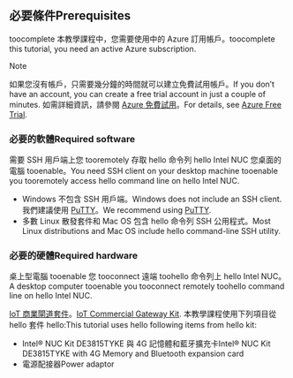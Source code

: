 ## <a name="prerequisites"></a><span data-ttu-id="f8aa0-101">必要條件</span><span class="sxs-lookup"><span data-stu-id="f8aa0-101">Prerequisites</span></span>

<span data-ttu-id="f8aa0-102">toocomplete 本教學課程中，您需要使用中的 Azure 訂用帳戶。</span><span class="sxs-lookup"><span data-stu-id="f8aa0-102">toocomplete this tutorial, you need an active Azure subscription.</span></span>

> [!NOTE]
> <span data-ttu-id="f8aa0-103">如果您沒有帳戶，只需要幾分鐘的時間就可以建立免費試用帳戶。</span><span class="sxs-lookup"><span data-stu-id="f8aa0-103">If you don’t have an account, you can create a free trial account in just a couple of minutes.</span></span> <span data-ttu-id="f8aa0-104">如需詳細資訊，請參閱 [Azure 免費試用][lnk-free-trial]。</span><span class="sxs-lookup"><span data-stu-id="f8aa0-104">For details, see [Azure Free Trial][lnk-free-trial].</span></span>

### <a name="required-software"></a><span data-ttu-id="f8aa0-105">必要的軟體</span><span class="sxs-lookup"><span data-stu-id="f8aa0-105">Required software</span></span>

<span data-ttu-id="f8aa0-106">需要 SSH 用戶端上您 tooremotely 存取 hello 命令列 hello Intel NUC 您桌面的電腦 tooenable。</span><span class="sxs-lookup"><span data-stu-id="f8aa0-106">You need SSH client on your desktop machine tooenable you tooremotely access hello command line on hello Intel NUC.</span></span>

- <span data-ttu-id="f8aa0-107">Windows 不包含 SSH 用戶端。</span><span class="sxs-lookup"><span data-stu-id="f8aa0-107">Windows does not include an SSH client.</span></span> <span data-ttu-id="f8aa0-108">我們建議使用 [PuTTY](http://www.putty.org/)。</span><span class="sxs-lookup"><span data-stu-id="f8aa0-108">We recommend using [PuTTY](http://www.putty.org/).</span></span>
- <span data-ttu-id="f8aa0-109">多數 Linux 散發套件和 Mac OS 包含 hello 命令列 SSH 公用程式。</span><span class="sxs-lookup"><span data-stu-id="f8aa0-109">Most Linux distributions and Mac OS include hello command-line SSH utility.</span></span>

### <a name="required-hardware"></a><span data-ttu-id="f8aa0-110">必要的硬體</span><span class="sxs-lookup"><span data-stu-id="f8aa0-110">Required hardware</span></span>

<span data-ttu-id="f8aa0-111">桌上型電腦 tooenable 您 tooconnect 遠端 toohello 命令列上 hello Intel NUC。</span><span class="sxs-lookup"><span data-stu-id="f8aa0-111">A desktop computer tooenable you tooconnect remotely toohello command line on hello Intel NUC.</span></span>

<span data-ttu-id="f8aa0-112">[IoT 商業閘道套件][lnk-starter-kits]。</span><span class="sxs-lookup"><span data-stu-id="f8aa0-112">[IoT Commercial Gateway Kit][lnk-starter-kits].</span></span> <span data-ttu-id="f8aa0-113">本教學課程使用下列項目從 hello 套件 hello:</span><span class="sxs-lookup"><span data-stu-id="f8aa0-113">This tutorial uses hello following items from hello kit:</span></span>

- <span data-ttu-id="f8aa0-114">Intel® NUC Kit DE3815TYKE 與 4G 記憶體和藍牙擴充卡</span><span class="sxs-lookup"><span data-stu-id="f8aa0-114">Intel® NUC Kit DE3815TYKE with 4G Memory and Bluetooth expansion card</span></span>
- <span data-ttu-id="f8aa0-115">電源配接器</span><span class="sxs-lookup"><span data-stu-id="f8aa0-115">Power adaptor</span></span>

[lnk-starter-kits]: https://azure.microsoft.com/develop/iot/starter-kits/
[lnk-free-trial]: http://azure.microsoft.com/pricing/free-trial/